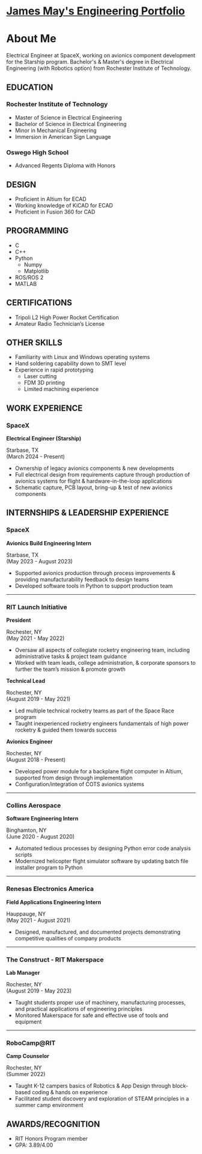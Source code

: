 # [James May's Engineering Portfolio](http://vlarko.com)
# About Me
Electrical Engineer at SpaceX, working on avionics component development for the Starship program. Bachelor's & Master's degree in Electrical Engineering (with Robotics option) from Rochester Institute of Technology.

## EDUCATION
### Rochester Institute of Technology
- Master of Science in Electrical Engineering
- Bachelor of Science in Electrical Engineering
- Minor in Mechanical Engineering
- Immersion in American Sign Language

### Oswego High School
- Advanced Regents Diploma with Honors

## DESIGN
- Proficient in Altium for ECAD
- Working knowledge of KiCAD for ECAD
- Proficient in Fusion 360 for CAD

## PROGRAMMING
- C
- C++
- Python
  - Numpy
  - Matplotlib
- ROS/ROS 2
- MATLAB

## CERTIFICATIONS
- Tripoli L2 High Power Rocket Certification
- Amateur Radio Technician’s License

## OTHER SKILLS
- Familiarity with Linux and Windows operating systems
- Hand soldering capability down to SMT level
- Experience in rapid prototyping
    - Laser cutting
    - FDM 3D printing
    - Limited machining experience

## WORK EXPERIENCE
### SpaceX

**Electrical Engineer (Starship)**

Starbase, TX         
(March 2024 - Present)

- Ownership of legacy avionics components & new developments
- Full electrical design from requirements capture through production of avionics systems for flight & hardware-in-the-loop applications
- Schematic capture, PCB layout, bring-up & test of new avionics components

## INTERNSHIPS & LEADERSHIP EXPERIENCE  
### SpaceX      

**Avionics Build Engineering Intern**

Starbase, TX         
(May 2023 - August 2023)

- Supported avionics production through process improvements & providing manufacturability feedback to design teams
- Developed software tools in Python to support production team

---

### RIT Launch Initiative

**President**

Rochester, NY            
(May 2021 - May 2022)

- Oversaw all aspects of collegiate rocketry engineering team, including administrative tasks & project team guidance
- Worked with team leads, college administration, & corporate sponsors to further the team’s mission & promote growth


**Technical Lead**

Rochester, NY            
(August 2019 - May 2021)

- Led multiple technical rocketry teams as part of the Space Race program
- Taught inexperienced rocketry engineers fundamentals of high power rocketry & guided them towards success

**Avionics Engineer**

Rochester, NY            
(August 2018 - Present)

- Developed power module for a backplane flight computer in Altium, supported from design through implementation
- Configuration/integration of COTS avionics systems

---
   
### Collins Aerospace                                        

**Software Engineering Intern**

Binghamton, NY            
(June 2020 - August 2020)

- Automated tedious processes by designing Python error code analysis scripts
- Modernized helicopter flight simulator software by updating batch file installer program to Python

---
  
### Renesas Electronics America                      

**Field Applications Engineering Intern**

Hauppauge, NY            
(May 2021 - August 2021)

- Designed, manufactured, and documented projects demonstrating competitive qualities of company products

---
  
### The Construct - RIT Makerspace                

**Lab Manager**

Rochester, NY            
(August 2019 - May 2023)

- Taught students proper use of machinery, manufacturing processes, and practical applications of engineering principles
- Monitored Makerspace for safe and effective use of tools and equipment

---
  
### RoboCamp@RIT  

**Camp Counselor**

Rochester, NY          
(Summer 2022)​

- Taught K-12 campers basics of Robotics & App Design through block-based coding & hands on experience
- Facilitated student discovery and exploration of STEAM principles in a summer camp environment



## AWARDS/RECOGNITION

- RIT Honors Program member​
- GPA: 3.89/4.00

